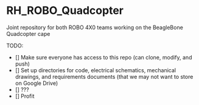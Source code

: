 RH_ROBO_Quadcopter
==================

Joint repository for both ROBO 4X0 teams working on the BeagleBone Quadcopter cape

TODO:
- [] Make sure everyone has access to this repo (can clone, modify, and push)
- [] Set up directories for code, electrical schematics, mechanical drawings, and requirements documents (that we may not want to store on Google Drive)
- [] ???
- [] Profit
